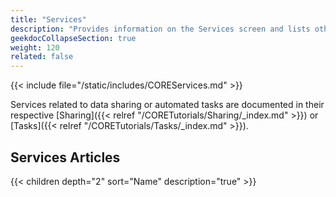 ```yaml
---
title: "Services"
description: "Provides information on the Services screen and lists other service tutorial articles."
geekdocCollapseSection: true
weight: 120
related: false
---
```



{{< include file="/static/includes/COREServices.md" >}}

Services related to data sharing or automated tasks are documented in their respective [Sharing]({{< relref "/CORETutorials/Sharing/_index.md" >}}) or [Tasks]({{< relref "/CORETutorials/Tasks/_index.md" >}}).  

<div class="noprint">

## Services Articles

{{< children depth="2" sort="Name" description="true" >}}

</div>
